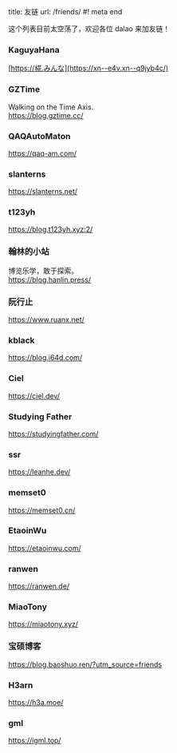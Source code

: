 title: 友链
url: /friends/
#! meta end

这个列表目前太空荡了，欢迎各位 dalao 来加友链！

### KaguyaHana
[https://椛.みんな](https://xn--e4v.xn--q9jyb4c/)

### GZTime
Walking on the Time Axis.  
https://blog.gztime.cc/

### QAQAutoMaton
https://qaq-am.com/

### slanterns
https://slanterns.net/

### t123yh
https://blog.t123yh.xyz:2/

### 翰林的小站
博览乐学，敢于探索。  
https://blog.hanlin.press/

### 阮行止
https://www.ruanx.net/

### kblack
https://blog.i64d.com/

### Ciel
https://ciel.dev/

### Studying Father
https://studyingfather.com/

### ssr
https://leanhe.dev/

### memset0
https://memset0.cn/

### EtaoinWu
https://etaoinwu.com/

### ranwen
https://ranwen.de/

### MiaoTony
https://miaotony.xyz/

### 宝硕博客
https://blog.baoshuo.ren/?utm_source=friends

### H3arn
https://h3a.moe/

### gml
https://igml.top/